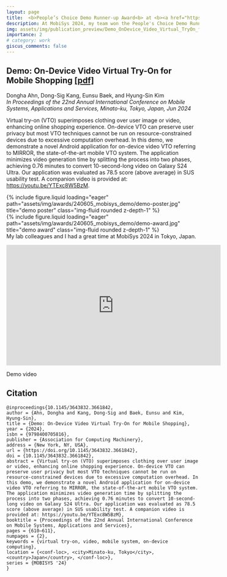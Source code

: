 ```yaml
---
layout: page
title:  <b>People’s Choice Demo Runner-up Award<b> at <b><a href="https://www.sigmobile.org/mobisys/2024/">Mobisys 2024</a></b>.
description: At MobiSys 2024, my team won the People's Choice Demo Runner-up Award for our Virtual Try-on. 😄
img: assets/img/publication_preview/Demo_OnDevice_Video_Virtual_TryOn_for_Mobile_Shopping.gif
importance: 2
# category: work
giscus_comments: false
---
```


## <b>Demo: On-Device Video Virtual Try-On for Mobile Shopping</b> <a href="https://dl.acm.org/doi/pdf/10.1145/3643832.3661842">[pdf]</a>
Dongha Ahn, Dong-Sig Kang, Eunsu Baek, and Hyung-Sin Kim  
*In Proceedings of the 22nd Annual International Conference on Mobile Systems, Applications and Services, Minato-ku, Tokyo, Japan, Jun 2024*

Virtual try-on (VTO) superimposes clothing over user image or video, enhancing online shopping experience. On-device VTO can preserve user privacy but most VTO techniques cannot be run on resource-constrained devices due to excessive computation overhead. In this demo, we demonstrate a novel Android application for on-device video VTO referring to MIRROR, the state-of-the-art mobile VTO system. The application minimizes video generation time by splitting the process into two phases, achieving 0.76 minutes to convert 10-second-long video on Galaxy S24 Ultra. Our application was evaluated as 78.5 score (above average) in SUS usability test. A companion video is provided at: https://youtu.be/YTExc8W5BzM.

<div class="row justify-content-sm-center">
    <div class="col-sm-6 mt-3 mt-md-0">
        {% include figure.liquid loading="eager" path="assets/img/awards/240605_mobisys_demo/demo-poster.jpg" title="demo poster" class="img-fluid rounded z-depth-1" %}
    </div>
    <div class="col-sm-4 mt-3 mt-md-0">
        {% include figure.liquid loading="eager" path="assets/img/awards/240605_mobisys_demo/demo-award.jpg" title="demo award" class="img-fluid rounded z-depth-1" %}
    </div>
</div>
<div class="caption">
    My lab colleagues and I had a great time at MobiSys 2024 in Tokyo, Japan.
</div>
<div class="caption">
    <p>
    <iframe width="560" height="315" src="https://www.youtube.com/embed/YTExc8W5BzM?si=x8nMrZRK5bIBCYDU" title="YouTube video player" frameborder="0" allow="accelerometer; autoplay; clipboard-write; encrypted-media; gyroscope; picture-in-picture; web-share" referrerpolicy="strict-origin-when-cross-origin" allowfullscreen></iframe>
    </p>
    Demo video
</div>

## Citation

```
@inproceedings{10.1145/3643832.3661842,
author = {Ahn, Dongha and Kang, Dong-Sig and Baek, Eunsu and Kim, Hyung-Sin},
title = {Demo: On-Device Video Virtual Try-On for Mobile Shopping},
year = {2024},
isbn = {9798400705816},
publisher = {Association for Computing Machinery},
address = {New York, NY, USA},
url = {https://doi.org/10.1145/3643832.3661842},
doi = {10.1145/3643832.3661842},
abstract = {Virtual try-on (VTO) superimposes clothing over user image or video, enhancing online shopping experience. On-device VTO can preserve user privacy but most VTO techniques cannot be run on resource-constrained devices due to excessive computation overhead. In this demo, we demonstrate a novel Android application for on-device video VTO referring to MIRROR, the state-of-the-art mobile VTO system. The application minimizes video generation time by splitting the process into two phases, achieving 0.76 minutes to convert 10-second-long video on Galaxy S24 Ultra. Our application was evaluated as 78.5 score (above average) in SUS usability test. A companion video is provided at: https://youtu.be/YTExc8W5BzM},
booktitle = {Proceedings of the 22nd Annual International Conference on Mobile Systems, Applications and Services},
pages = {610–611},
numpages = {2},
keywords = {virtual try-on, video, mobile system, on-device computing},
location = {<conf-loc>, <city>Minato-ku, Tokyo</city>, <country>Japan</country>, </conf-loc>},
series = {MOBISYS '24}
}
```

